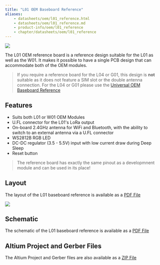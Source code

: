 ```yaml
---
title: "L01 OEM Baseboard Reference"
aliases:
    - datasheets/oem/l01_reference.html
    - datasheets/oem/l01_reference.md
    - product-info/oem/l01_reference
    - chapter/datasheets/oem/l01_reference
---
```


![](/gitbook/assets/l01-reference.png)

The L01 OEM reference board is a reference design suitable for the L01 as well as the W01. It makes it possible to have a single PCB design that can accommodate both of the  OEM modules.

> If you require a reference board for the L04 or G01, this design is **not** suitable as it does not feature a SIM slot or the double antenna connection. For the L04 or G01 please use the [Universal OEM Baseboard Reference](../universal_reference)

## Features

* Suits both L01 or W01 OEM Modules
* U.FL connector for the L01's LoRa output
* On-board 2.4GHz antenna for WiFi and Bluetooth, with the ability to switch to an external antenna via a U.FL connector
* WS2812B RGB LED
* DC-DC regulator (3.5 - 5.5V) input with low current draw during Deep Sleep
* Reset button

> The reference board has exactly the same pinout as a developmnent module and can be used in its place!

## Layout

The layout of the L01 baseboard reference is available as a [PDF File](/gitbook/assets/l01-oem-layout.pdf)

![](/gitbook/assets/l01-oem-layout-1.png)

## Schematic

The schematic of the L01 baseboard reference is available as a [PDF File](/gitbook/assets/l01-oem-schematic.pdf)

## Altium Project and Gerber Files

The Altium Project and Gerber files are also available as a [ZIP File](/gitbook/assets/l01-oem-baseboard-ref.zip)

